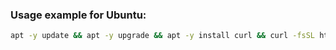 ### Usage example for Ubuntu:

```bash
apt -y update && apt -y upgrade && apt -y install curl && curl -fsSL https://raw.githubusercontent.com/NemurenaiDesu/reverse-proxy-setup/main/setup.sh | bash -s <destination-ip-address>
```

